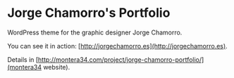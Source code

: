 Jorge Chamorro's Portfolio
=========

WordPress theme for the graphic designer Jorge Chamorro.

You can see it in action: [http://jorgechamorro.es](http://jorgechamorro.es).

Details in [http://montera34.com/project/jorge-chamorro-portfolio/](montera34 website).
